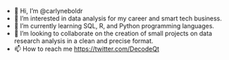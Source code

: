 - 👋 Hi, I’m @carlyneboldr
- 👀 I’m interested in data analysis for my career and smart tech business.
- 🌱 I’m currently learning SQL, R, and Python programming languages.
- 💞️ I’m looking to collaborate on the creation of small projects on data research analysis in a clean and precise format.
- 📫 How to reach me https://twitter.com/DecodeQt

<!---
carlyneboldr/carlyneboldr is a ✨ particular ✨ repository because its `README.md` (this file) appears on your GitHub profile.
You can click the Preview link to take a look at your changes.
--->
